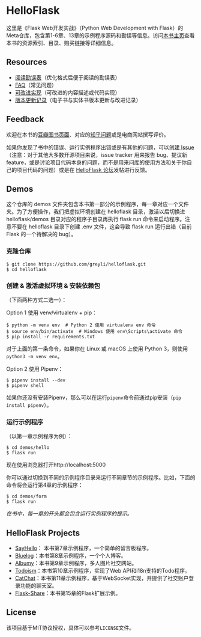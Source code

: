 # HelloFlask

这里是《Flask Web开发实战》（Python Web Development with Flask）的Meta仓库，包含第1-6章、13章的示例程序源码和勘误等信息。访问[本书主页](http://helloflask.com/book)查看本书的资源索引、目录、购买链接等详细信息。

## Resources

* [阅读勘误表](http://helloflask.com/book/errata)（优化格式后便于阅读的勘误表）
* [FAQ](https://github.com/greyli/helloflask/blob/master/faq/faq.md)（常见问题）
* [可改进实现](https://github.com/greyli/helloflask/blob/master/improvement/improvement.md)（可改进的内容描述或代码实现）
* [版本更新记录](https://github.com/greyli/helloflask/blob/master/CHANGES.md)（电子书与实体书版本更新与改进记录）

## Feedback

欢迎在本书的[豆瓣图书页面](https://book.douban.com/subject/30310340/)、对应的[知乎问题](https://www.zhihu.com/question/296048455)或是电商网站撰写评价。

如果你发现了书中的错误、运行实例程序出错或是有其他的问题，可以[创建 Issue](https://github.com/greyli/helloflask/issues/new/)（注意：对于其他大多数开源项目来说，issue tracker 用来报告 bug、提议新 feature，或是讨论项目代码本身的问题，而不是用来问库的使用方法和关于你自己的项目代码的问题）或是在 [HelloFlask 论坛](https://discuss.helloflask.com)发帖进行反馈。

## Demos

这个仓库的 demos 文件夹包含本书第一部分的示例程序，每一章对应一个文件夹。为了方便操作，我们把虚拟环境创建在 helloflask 目录，激活以后切换进 helloflask/demos 目录对应的程序子目录再执行 flask run 命令来启动程序。注意不要在 helloflask 目录下创建 .env 文件，这会导致 flask run 运行出错（目前 Flask 的一个待解决的 bug）。 

### 克隆仓库

```
$ git clone https://github.com/greyli/helloflask.git
$ cd helloflask
```
### 创建 & 激活虚拟环境 & 安装依赖包

（下面两种方式二选一）：

Option 1 使用 venv/virtualenv + pip：
```
$ python -m venv env  # Python 2 使用 virtualenv env 命令
$ source env/bin/activate  # Windows 使用 env\Scripts\activate 命令
$ pip install -r requirements.txt
```

对于上面的第一条命令，如果你在 Linux 或 macOS 上使用 Python 3，则使用 `python3 -m venv env`。

Option 2 使用 Pipenv：
```
$ pipenv install --dev
$ pipenv shell
```
如果你还没有安装Pipenv，那么可以在运行`pipenv`命令前通过pip安装（`pip install pipenv`）。

### 运行示例程序

（以第一章示例程序为例）：

```
$ cd demos/hello
$ flask run
```
现在使用浏览器打开http://localhost:5000

你可以通过切换到不同的示例程序目录来运行不同章节的示例程序。比如，下面的命令将会运行第4章的示例程序：
```
$ cd demos/form
$ flask run
```

*在书中，每一章的开头都会包含运行实例程序的提示。*

## HelloFlask Projects

* [SayHello](https://github.com/greyli/sayhello)： 本书第7章示例程序，一个简单的留言板程序。
* [Bluelog](https://github.com/greyli/bluelog)：本书第8章示例程序，一个个人博客。
* [Albumy](https://github.com/greyli/albumy)：本书第9章示例程序，多人图片社交网站。
* [Todoism](https://github.com/greyli/todoism)：本书第10章示例程序，实现了Web API和i18n支持的Todo程序。
* [CatChat](https://github.com/greyli/catchat)：本书第11章示例程序，基于WebSocket实现，并提供了社交账户登录功能的聊天室。
* [Flask-Share](https://github.com/greyli/flask-share)：本书第15章的Flask扩展示例。

## License

该项目基于MIT协议授权，具体可以参考`LICENSE`文件。
